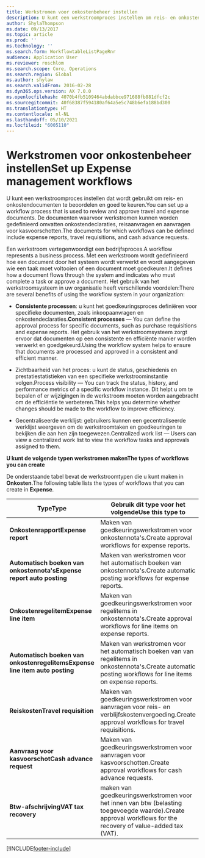 ```yaml
---
title: Werkstromen voor onkostenbeheer instellen
description: U kunt een werkstroomproces instellen om reis- en onkostendocumenten te beoordelen en goed te keuren.
author: ShylaThompson
ms.date: 09/13/2017
ms.topic: article
ms.prod: ''
ms.technology: ''
ms.search.form: WorkflowtableListPageRnr
audience: Application User
ms.reviewer: roschlom
ms.search.scope: Core, Operations
ms.search.region: Global
ms.author: shylaw
ms.search.validFrom: 2016-02-28
ms.dyn365.ops.version: AX 7.0.0
ms.openlocfilehash: 4070b4fb5109464abdabbce971688fb881dfcf2c
ms.sourcegitcommit: 40f68387f594180af64a5e5c748b6efa188bd300
ms.translationtype: HT
ms.contentlocale: nl-NL
ms.lasthandoff: 05/10/2021
ms.locfileid: "6005110"
---
```

# <a name="set-up-expense-management-workflows"></a><span data-ttu-id="f1d77-103">Werkstromen voor onkostenbeheer instellen</span><span class="sxs-lookup"><span data-stu-id="f1d77-103">Set up Expense management workflows</span></span>

<span data-ttu-id="f1d77-104">U kunt een werkstroomproces instellen dat wordt gebruikt om reis- en onkostendocumenten te beoordelen en goed te keuren.</span><span class="sxs-lookup"><span data-stu-id="f1d77-104">You can set up a workflow process that is used to review and approve travel and expense documents.</span></span> <span data-ttu-id="f1d77-105">De documenten waarvoor werkstromen kunnen worden gedefinieerd omvatten onkostendeclaraties, reisaanvragen en aanvragen voor kasvoorschotten.</span><span class="sxs-lookup"><span data-stu-id="f1d77-105">The documents for which workflows can be defined include expense reports, travel requisitions, and cash advance requests.</span></span>

<span data-ttu-id="f1d77-106">Een werkstroom vertegenwoordigt een bedrijfsproces.</span><span class="sxs-lookup"><span data-stu-id="f1d77-106">A workflow represents a business process.</span></span> <span data-ttu-id="f1d77-107">Met een werkstroom wordt gedefinieerd hoe een document door het systeem wordt verwerkt en wordt aangegeven wie een taak moet voltooien of een document moet goedkeuren.</span><span class="sxs-lookup"><span data-stu-id="f1d77-107">It defines how a document flows through the system and indicates who must complete a task or approve a document.</span></span> <span data-ttu-id="f1d77-108">Het gebruik van het werkstroomsysteem in uw organisatie heeft verschillende voordelen:</span><span class="sxs-lookup"><span data-stu-id="f1d77-108">There are several benefits of using the workflow system in your organization:</span></span>

-   <span data-ttu-id="f1d77-109">**Consistente processen**: u kunt het goedkeuringsproces definiëren voor specifieke documenten, zoals inkoopaanvragen en onkostendeclaraties.</span><span class="sxs-lookup"><span data-stu-id="f1d77-109">**Consistent processes** — You can define the approval process for specific documents, such as purchase requisitions and expense reports.</span></span> <span data-ttu-id="f1d77-110">Het gebruik van het werkstroomsysteem zorgt ervoor dat documenten op een consistente en efficiënte manier worden verwerkt en goedgekeurd.</span><span class="sxs-lookup"><span data-stu-id="f1d77-110">Using the workflow system helps to ensure that documents are processed and approved in a consistent and efficient manner.</span></span>

-   <span data-ttu-id="f1d77-111">Zichtbaarheid van het proces: u kunt de status, geschiedenis en prestatiestatistieken van een specifieke werkstroominstantie volgen.</span><span class="sxs-lookup"><span data-stu-id="f1d77-111">Process visibility — You can track the status, history, and performance metrics of a specific workflow instance.</span></span> <span data-ttu-id="f1d77-112">Dit helpt u om te bepalen of er wijzigingen in de werkstroom moeten worden aangebracht om de efficiëntie te verbeteren.</span><span class="sxs-lookup"><span data-stu-id="f1d77-112">This helps you determine whether changes should be made to the workflow to improve efficiency.</span></span>

-   <span data-ttu-id="f1d77-113">Gecentraliseerde werklijst: gebruikers kunnen een gecentraliseerde werklijst weergeven om de werkstroomtaken en goedkeuringen te bekijken die aan hen zijn toegewezen.</span><span class="sxs-lookup"><span data-stu-id="f1d77-113">Centralized work list — Users can view a centralized work list to view the workflow tasks and approvals assigned to them.</span></span> 

<span data-ttu-id="f1d77-114">**U kunt de volgende typen werkstromen maken**</span><span class="sxs-lookup"><span data-stu-id="f1d77-114">**The types of workflows you can create**</span></span>

<span data-ttu-id="f1d77-115">De onderstaande tabel bevat de werkstroomtypen die u kunt maken in **Onkosten**.</span><span class="sxs-lookup"><span data-stu-id="f1d77-115">The following table lists the types of workflows that you can create in **Expense**.</span></span>


|              <span data-ttu-id="f1d77-116"><strong>Type</strong></span><span class="sxs-lookup"><span data-stu-id="f1d77-116"><strong>Type</strong></span></span>              |                   <span data-ttu-id="f1d77-117"><strong>Gebruik dit type voor het volgende</strong></span><span class="sxs-lookup"><span data-stu-id="f1d77-117"><strong>Use this type to</strong></span></span>                   |
|-------------------------------------------------|-----------------------------------------------------------------------|
|         <span data-ttu-id="f1d77-118"><strong>Onkostenrapport</strong></span><span class="sxs-lookup"><span data-stu-id="f1d77-118"><strong>Expense report</strong></span></span>         |            <span data-ttu-id="f1d77-119">Maken van goedkeuringswerkstromen voor onkostennota's.</span><span class="sxs-lookup"><span data-stu-id="f1d77-119">Create approval workflows for expense reports.</span></span>             |
|  <span data-ttu-id="f1d77-120"><strong>Automatisch boeken van onkostennota's</strong></span><span class="sxs-lookup"><span data-stu-id="f1d77-120"><strong>Expense report auto posting</strong></span></span>   |        <span data-ttu-id="f1d77-121">Maken van werkstromen voor het automatisch boeken van onkostennota's.</span><span class="sxs-lookup"><span data-stu-id="f1d77-121">Create automatic posting workflows for expense reports.</span></span>        |
|       <span data-ttu-id="f1d77-122"><strong>Onkostenregelitem</strong></span><span class="sxs-lookup"><span data-stu-id="f1d77-122"><strong>Expense line item</strong></span></span>        |     <span data-ttu-id="f1d77-123">Maken van goedkeuringswerkstromen voor regelitems in onkostennota's.</span><span class="sxs-lookup"><span data-stu-id="f1d77-123">Create approval workflows for line items on expense reports.</span></span>      |
| <span data-ttu-id="f1d77-124"><strong>Automatisch boeken van onkostenregelitems</strong></span><span class="sxs-lookup"><span data-stu-id="f1d77-124"><strong>Expense line item auto posting</strong></span></span> | <span data-ttu-id="f1d77-125">Maken van werkstromen voor het automatisch boeken van van regelitems in onkostennota's.</span><span class="sxs-lookup"><span data-stu-id="f1d77-125">Create automatic posting workflows for line items on expense reports.</span></span> |
|       <span data-ttu-id="f1d77-126"><strong>Reiskosten</strong></span><span class="sxs-lookup"><span data-stu-id="f1d77-126"><strong>Travel requisition</strong></span></span>       |          <span data-ttu-id="f1d77-127">Maken van goedkeuringswerkstromen voor aanvragen voor reis- en verblijfskostenvergoeding.</span><span class="sxs-lookup"><span data-stu-id="f1d77-127">Create approval workflows for travel requisitions.</span></span>           |
|      <span data-ttu-id="f1d77-128"><strong>Aanvraag voor kasvoorschot</strong></span><span class="sxs-lookup"><span data-stu-id="f1d77-128"><strong>Cash advance request</strong></span></span>      |         <span data-ttu-id="f1d77-129">Maken van goedkeuringswerkstromen voor aanvragen voor kasvoorschotten.</span><span class="sxs-lookup"><span data-stu-id="f1d77-129">Create approval workflows for cash advance requests.</span></span>          |
|        <span data-ttu-id="f1d77-130"><strong>Btw-afschrijving</strong></span><span class="sxs-lookup"><span data-stu-id="f1d77-130"><strong>VAT tax recovery</strong></span></span>        | <span data-ttu-id="f1d77-131">maken van goedkeuringswerkstromen voor het innen van btw (belasting toegevoegde waarde).</span><span class="sxs-lookup"><span data-stu-id="f1d77-131">Create approval workflows for the recovery of value-added tax (VAT).</span></span>  |



[!INCLUDE[footer-include](../includes/footer-banner.md)]